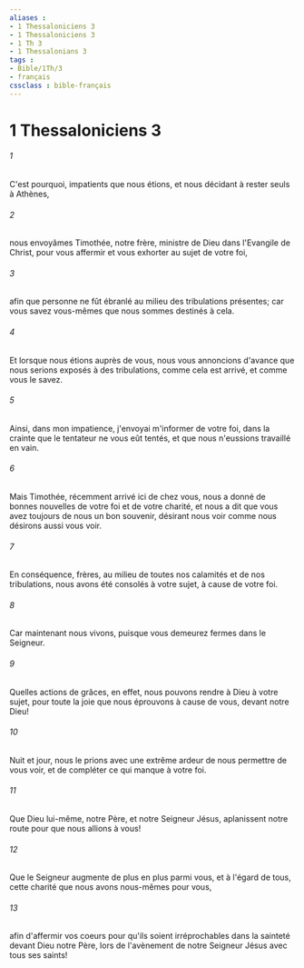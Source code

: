 ```yaml
---
aliases : 
- 1 Thessaloniciens 3
- 1 Thessaloniciens 3
- 1 Th 3
- 1 Thessalonians 3
tags : 
- Bible/1Th/3
- français
cssclass : bible-français
---
```


# 1 Thessaloniciens 3

###### 1
C'est pourquoi, impatients que nous étions, et nous décidant à rester seuls à Athènes,
###### 2
nous envoyâmes Timothée, notre frère, ministre de Dieu dans l'Evangile de Christ, pour vous affermir et vous exhorter au sujet de votre foi,
###### 3
afin que personne ne fût ébranlé au milieu des tribulations présentes; car vous savez vous-mêmes que nous sommes destinés à cela.
###### 4
Et lorsque nous étions auprès de vous, nous vous annoncions d'avance que nous serions exposés à des tribulations, comme cela est arrivé, et comme vous le savez.
###### 5
Ainsi, dans mon impatience, j'envoyai m'informer de votre foi, dans la crainte que le tentateur ne vous eût tentés, et que nous n'eussions travaillé en vain.
###### 6
Mais Timothée, récemment arrivé ici de chez vous, nous a donné de bonnes nouvelles de votre foi et de votre charité, et nous a dit que vous avez toujours de nous un bon souvenir, désirant nous voir comme nous désirons aussi vous voir.
###### 7
En conséquence, frères, au milieu de toutes nos calamités et de nos tribulations, nous avons été consolés à votre sujet, à cause de votre foi.
###### 8
Car maintenant nous vivons, puisque vous demeurez fermes dans le Seigneur.
###### 9
Quelles actions de grâces, en effet, nous pouvons rendre à Dieu à votre sujet, pour toute la joie que nous éprouvons à cause de vous, devant notre Dieu!
###### 10
Nuit et jour, nous le prions avec une extrême ardeur de nous permettre de vous voir, et de compléter ce qui manque à votre foi.
###### 11
Que Dieu lui-même, notre Père, et notre Seigneur Jésus, aplanissent notre route pour que nous allions à vous!
###### 12
Que le Seigneur augmente de plus en plus parmi vous, et à l'égard de tous, cette charité que nous avons nous-mêmes pour vous,
###### 13
afin d'affermir vos coeurs pour qu'ils soient irréprochables dans la sainteté devant Dieu notre Père, lors de l'avènement de notre Seigneur Jésus avec tous ses saints!
